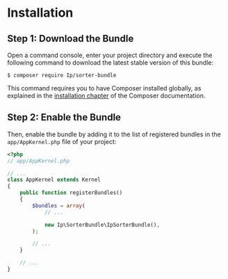 Installation
============

Step 1: Download the Bundle
---------------------------

Open a command console, enter your project directory and execute the
following command to download the latest stable version of this bundle:

```console
$ composer require Ip/sorter-bundle
```

This command requires you to have Composer installed globally, as explained
in the [installation chapter](https://getcomposer.org/doc/00-intro.md)
of the Composer documentation.

Step 2: Enable the Bundle
-------------------------

Then, enable the bundle by adding it to the list of registered bundles
in the `app/AppKernel.php` file of your project:

```php
<?php
// app/AppKernel.php

// ...
class AppKernel extends Kernel
{
    public function registerBundles()
    {
        $bundles = array(
            // ...

            new Ip\SorterBundle\IpSorterBundle(),
        );

        // ...
    }

    // ...
}
```
